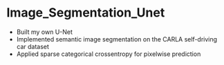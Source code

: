 # Image_Segmentation_Unet

* Built my own U-Net
* Implemented semantic image segmentation on the CARLA self-driving car dataset
* Applied sparse categorical crossentropy for pixelwise prediction
